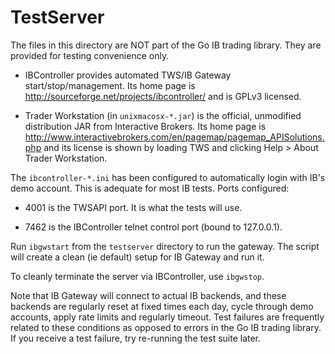 TestServer
==========

The files in this directory are NOT part of the Go IB trading library. They are
provided for testing convenience only.

* IBController provides automated TWS/IB Gateway start/stop/management. Its
  home page is http://sourceforge.net/projects/ibcontroller/ and is GPLv3
  licensed.

* Trader Workstation (in ```unixmacosx-*.jar```) is the official, unmodified
  distribution JAR from Interactive Brokers. Its home page is
  http://www.interactivebrokers.com/en/pagemap/pagemap_APISolutions.php and its
  license is shown by loading TWS and clicking  Help > About Trader Workstation.

The ```ibcontroller-*.ini``` has been configured to automatically login with
IB's demo account. This is adequate for most IB tests. Ports configured:

* 4001 is the TWSAPI port. It is what the tests will use.

* 7462 is the IBController telnet control port (bound to 127.0.0.1).

Run ``ibgwstart`` from the ``testserver`` directory to run the gateway. The
script will create a clean (ie default) setup for IB Gateway and run it.

To cleanly terminate the server via IBController, use ``ibgwstop``.

Note that IB Gateway will connect to actual IB backends, and these backends are
regularly reset at fixed times each day, cycle through demo accounts, apply rate
limits and regularly timeout. Test failures are frequently related to these
conditions as opposed to errors in the Go IB trading library. If you receive a
test failure, try re-running the test suite later.
